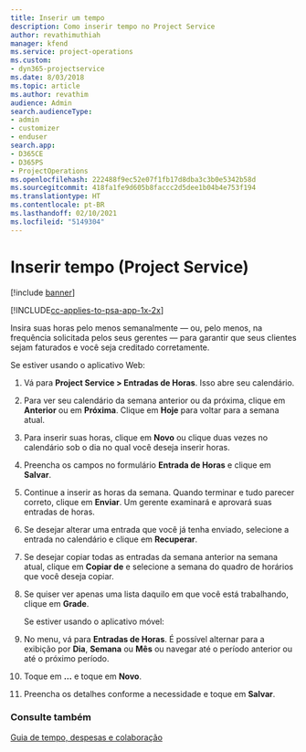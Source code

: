 ```yaml
---
title: Inserir um tempo
description: Como inserir tempo no Project Service
author: revathimuthiah
manager: kfend
ms.service: project-operations
ms.custom:
- dyn365-projectservice
ms.date: 8/03/2018
ms.topic: article
ms.author: revathim
audience: Admin
search.audienceType:
- admin
- customizer
- enduser
search.app:
- D365CE
- D365PS
- ProjectOperations
ms.openlocfilehash: 222488f9ec52e07f1fb17d8dba3c3b0e5342b58d
ms.sourcegitcommit: 418fa1fe9d605b8faccc2d5dee1b04b4e753f194
ms.translationtype: HT
ms.contentlocale: pt-BR
ms.lasthandoff: 02/10/2021
ms.locfileid: "5149304"
---
```

# <a name="enter-time-project-service"></a>Inserir tempo (Project Service)

[!include [banner](../includes/psa-now-project-operations.md)]

[!INCLUDE[cc-applies-to-psa-app-1x-2x](../includes/cc-applies-to-psa-app-1x-2x.md)]

Insira suas horas pelo menos semanalmente — ou, pelo menos, na frequência solicitada pelos seus gerentes — para garantir que seus clientes sejam faturados e você seja creditado corretamente.  
  
 Se estiver usando o aplicativo Web:  
  
1. Vá para **Project Service > Entradas de Horas**. Isso abre seu calendário.  
  
2. Para ver seu calendário da semana anterior ou da próxima, clique em **Anterior** ou em **Próxima**. Clique em **Hoje** para voltar para a semana atual.  
  
3. Para inserir suas horas, clique em **Novo** ou clique duas vezes no calendário sob o dia no qual você deseja inserir horas.  
  
4. Preencha os campos no formulário **Entrada de Horas** e clique em **Salvar**.  
  
5. Continue a inserir as horas da semana. Quando terminar e tudo parecer correto, clique em **Enviar**. Um gerente examinará e aprovará suas entradas de horas.  
  
6. Se desejar alterar uma entrada que você já tenha enviado, selecione a entrada no calendário e clique em **Recuperar**.  
  
7. Se desejar copiar todas as entradas da semana anterior na semana atual, clique em **Copiar de** e selecione a semana do quadro de horários que você deseja copiar.  
  
8. Se quiser ver apenas uma lista daquilo em que você está trabalhando, clique em **Grade**.  
  
   Se estiver usando o aplicativo móvel:  
  
9. No menu, vá para **Entradas de Horas**.     É possível alternar para a exibição por **Dia**, **Semana** ou **Mês** ou navegar até o período anterior ou até o próximo período.  
  
10. Toque em **…** e toque em **Novo**.  
  
11. Preencha os detalhes conforme a necessidade e toque em **Salvar**.  
  
### <a name="see-also"></a>Consulte também  
 [Guia de tempo, despesas e colaboração](../psa/time-expense-collaboration-guide.md)
